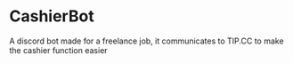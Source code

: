 # CashierBot
A discord bot made for a freelance job, it communicates to TIP.CC to make the cashier function easier

